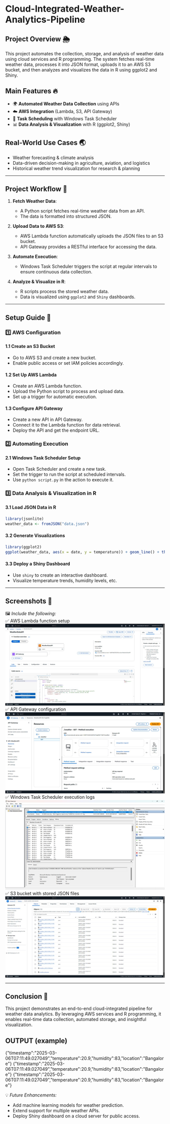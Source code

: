 # Cloud-Integrated-Weather-Analytics-Pipeline

## **Project Overview 🌦️**
This project automates the collection, storage, and analysis of weather data using cloud services and R programming. The system fetches real-time weather data, processes it into JSON format, uploads it to an AWS S3 bucket, and then analyzes and visualizes the data in R using ggplot2 and Shiny.

## **Main Features 🔥**
- 🌍 **Automated Weather Data Collection** using APIs
- ☁️ **AWS Integration** (Lambda, S3, API Gateway)
- 📅 **Task Scheduling** with Windows Task Scheduler
- 📊 **Data Analysis & Visualization** with R (ggplot2, Shiny)

## **Real-World Use Cases 🌏**
- Weather forecasting & climate analysis
- Data-driven decision-making in agriculture, aviation, and logistics
- Historical weather trend visualization for research & planning

---

## **Project Workflow 🔄**

1. **Fetch Weather Data**: 
   - A Python script fetches real-time weather data from an API.
   - The data is formatted into structured JSON.

2. **Upload Data to AWS S3**: 
   - AWS Lambda function automatically uploads the JSON files to an S3 bucket.
   - API Gateway provides a RESTful interface for accessing the data.

3. **Automate Execution**: 
   - Windows Task Scheduler triggers the script at regular intervals to ensure continuous data collection.

4. **Analyze & Visualize in R**: 
   - R scripts process the stored weather data.
   - Data is visualized using `ggplot2` and `Shiny` dashboards.

---

## **Setup Guide 🚀**

### **1️⃣ AWS Configuration**
#### **1.1 Create an S3 Bucket**
- Go to AWS S3 and create a new bucket.
- Enable public access or set IAM policies accordingly.

#### **1.2 Set Up AWS Lambda**
- Create an AWS Lambda function.
- Upload the Python script to process and upload data.
- Set up a trigger for automatic execution.

#### **1.3 Configure API Gateway**
- Create a new API in API Gateway.
- Connect it to the Lambda function for data retrieval.
- Deploy the API and get the endpoint URL.

### **2️⃣ Automating Execution**
#### **2.1 Windows Task Scheduler Setup**
- Open Task Scheduler and create a new task.
- Set the trigger to run the script at scheduled intervals.
- Use `python script.py` in the action to execute it.

### **3️⃣ Data Analysis & Visualization in R**
#### **3.1 Load JSON Data in R**
```r
library(jsonlite)
weather_data <- fromJSON("data.json")
```
#### **3.2 Generate Visualizations**
```r
library(ggplot2)
ggplot(weather_data, aes(x = date, y = temperature)) + geom_line() + theme_minimal()
```
#### **3.3 Deploy a Shiny Dashboard**
- Use `shiny` to create an interactive dashboard.
- Visualize temperature trends, humidity levels, etc.

---

## **Screenshots 📸**
🖼️ *Include the following:*  
✅ AWS Lambda function setup 
![AWS Lambda](Screenshots/Lambda.jpg) 
✅ API Gateway configuration  
![API Gateway](Screenshots/API_gateway.jpg)
✅ Windows Task Scheduler execution logs  
![WINDOWS task scheduling](Screenshots/WINDOWS_Task_scheduler.jpg) 
✅ S3 bucket with stored JSON files  
![FINAL LOGS INTO S3 BUCKET](Screenshots/FINAL_S3_bucket_logs_every5mins.jpg) 

---

## **Conclusion 🎯**
This project demonstrates an end-to-end cloud-integrated pipeline for weather data analytics. By leveraging AWS services and R programming, it enables real-time data collection, automated storage, and insightful visualization.

## **OUTPUT** (example)
{"timestamp":"2025-03-06T07:11:49.027049","temperature":20.9,"humidity":83,"location":"Bangalore"}
{"timestamp":"2025-03-06T07:11:49.027049","temperature":20.9,"humidity":83,"location":"Bangalore"}
{"timestamp":"2025-03-06T07:11:49.027049","temperature":20.9,"humidity":83,"location":"Bangalore"}


💡 *Future Enhancements:* 
- Add machine learning models for weather prediction.
- Extend support for multiple weather APIs.
- Deploy Shiny dashboard on a cloud server for public access.
